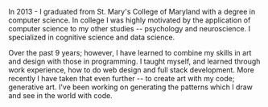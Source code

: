 In 2013 - I graduated from St. Mary's College of Maryland with a degree in computer science. In college I was highly motivated by the application of computer science to my other studies -- psychology and neuroscience. I specialized in cognitive science and data science.


Over the past 9 years; however, I have learned to combine my skills in art and design with those in programming. I taught myself, and learned through work experience, how to do web design and full stack development. More recently I have taken that even further -- to create art with my code; generative art. I've been working on generating the patterns which I draw and see in the world with code. 
